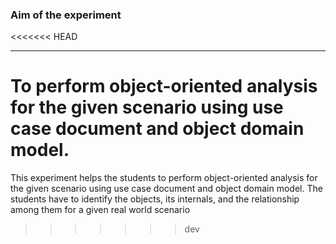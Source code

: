 ### Aim of the experiment
<<<<<<< HEAD
***

To perform object-oriented analysis for the given scenario using use case document and object domain model. 
=======
This experiment helps the students to perform object-oriented analysis for the given scenario using use case document and object domain model. The students have to identify the objects, its internals, and the relationship among them for a given real world scenario
>>>>>>> dev
